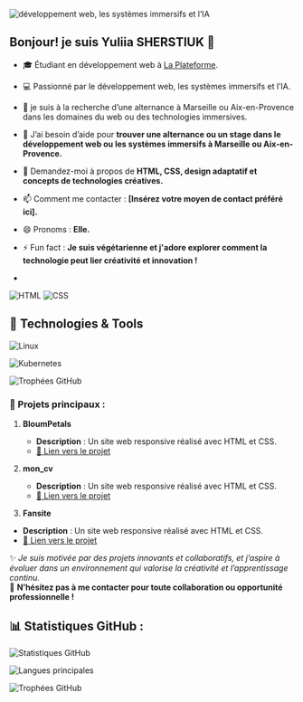
![développement web, les systèmes immersifs et l’IA](https://github.com/user-attachments/assets/3928e037-fe75-4c7d-8cec-2d0cb7860db9)


## Bonjour! je suis Yuliia SHERSTIUK 👋
- 🎓 Étudiant en développement web à  [La Plateforme](https://laplateforme.io).
- 💻 Passionné par le développement web, les systèmes immersifs et l’IA.
- 🌟 je suis à la recherche d’une alternance à Marseille ou Aix-en-Provence dans les domaines du web ou des technologies immersives.
- 🤔 J’ai besoin d’aide pour **trouver une alternance ou un stage dans le développement web ou les systèmes immersifs à Marseille ou Aix-en-Provence.**  
- 💬 Demandez-moi à propos de **HTML, CSS, design adaptatif et concepts de technologies créatives.**  
- 📫 Comment me contacter : **[Insérez votre moyen de contact préféré ici].**  
- 😄 Pronoms : **Elle.**  
- ⚡ Fun fact : **Je suis végétarienne et j'adore explorer comment la technologie peut lier créativité et innovation !**

-  
![HTML](https://img.shields.io/badge/-HTML-orange?style=flat&logo=html5)
![CSS](https://img.shields.io/badge/-CSS-blue?style=flat&logo=css3)

## 🔧 Technologies & Tools

![Linux](https://img.shields.io/badge/OS-Linux-FCC624?style=flat-square&logo=linux&logoColor=black)


![Kubernetes](https://img.shields.io/badge/Tools-Kubernetes-326CE5?style=flat-square&logo=kubernetes&logoColor=white)



![Trophées GitHub](https://github.com/yuliia-sherstiuk/yuliia-sherstiuk)

### 🚀 Projets principaux :
1. **BloumPetals**  
   - **Description** : Un site web responsive réalisé avec HTML et CSS.  
   - [🔗 Lien vers le projet](https://github.com/yuliia-sherstiuk/project)
       
2. **mon_cv**  
   - **Description** : Un site web responsive réalisé avec HTML et CSS.  
   - [🔗 Lien vers le projet](https://github.com/yuliia-sherstiuk/job1)
     
  3. **Fansite**  
   - **Description** : Un site web responsive réalisé avec HTML et CSS.  
   - [🔗 Lien vers le projet](https://github.com/yuliia-sherstiuk/Fansite)


     
✨ _Je suis motivée par des projets innovants et collaboratifs, et j’aspire à évoluer dans un environnement qui valorise la créativité et l’apprentissage continu._  
🤝 **N’hésitez pas à me contacter pour toute collaboration ou opportunité professionnelle !**

## 📊 Statistiques GitHub :
![Statistiques GitHub](https://github-readme-stats.vercel.app/api?username=yuliia-sherstiuk&show_icons=true&theme=radical)

![Langues principales](https://github-readme-stats.vercel.app/api/top-langs/?username=yuliia-sherstiuk&layout=compact&theme=radical)

![Trophées GitHub](https://github-profile-trophy.vercel.app/?username=yuliia-sherstiuk&theme=radical)

<!--
**yuliia-sherstiuk/yuliia-sherstiuk** is a ✨ _special_ ✨ repository because its `README.md` (this file) appears on your GitHub profile.


### 🛠️ Compétences principales :
- **Langages** : HTML | CSS | JavaScript
- **Frameworks** : Bootstrap | React (en apprentissage)
- **Outils** : Git | GitHub | VS Code
- **Autres** : Responsive design, UI/UX, systèmes immersifs


## 🚀 Projets principaux
1. **BloumPetals** : Site web responsive réalisé avec HTML et CSS.
   - [🔗 Lien vers le projet](https://github.com/nom_utilisateur/BloumPetals)

![Statistiques GitHub](https://github-readme-stats.vercel.app/api?username=yuliia-sherstiuk&show_icons=true&theme=radical)




Here are some ideas to get you started:

- 🔭 I’m currently working on ...
- 🌱 I’m currently learning ...
- 👯 I’m looking to collaborate on ...
- 🤔 I’m looking for help with ...
- 💬 Ask me about ...
- 📫 How to reach me: ...
- 😄 Pronouns: ...
- ⚡ Fun fact: ...
-->
